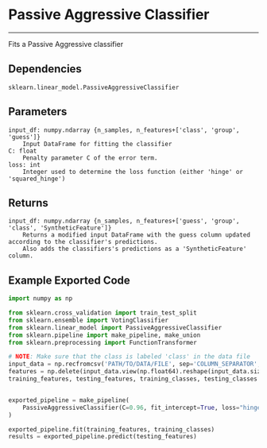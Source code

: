 # Passive Aggressive Classifier
* * *

Fits a Passive Aggressive classifier

## Dependencies
    sklearn.linear_model.PassiveAggressiveClassifier

Parameters
----------
    input_df: numpy.ndarray {n_samples, n_features+['class', 'group', 'guess']}
        Input DataFrame for fitting the classifier
    C: float
        Penalty parameter C of the error term.
    loss: int
        Integer used to determine the loss function (either 'hinge' or 'squared_hinge')

Returns
-------
    input_df: numpy.ndarray {n_samples, n_features+['guess', 'group', 'class', 'SyntheticFeature']}
        Returns a modified input DataFrame with the guess column updated according to the classifier's predictions.
        Also adds the classifiers's predictions as a 'SyntheticFeature' column.


Example Exported Code
---------------------

```Python
import numpy as np

from sklearn.cross_validation import train_test_split
from sklearn.ensemble import VotingClassifier
from sklearn.linear_model import PassiveAggressiveClassifier
from sklearn.pipeline import make_pipeline, make_union
from sklearn.preprocessing import FunctionTransformer

# NOTE: Make sure that the class is labeled 'class' in the data file
input_data = np.recfromcsv('PATH/TO/DATA/FILE', sep='COLUMN_SEPARATOR', dtype=np.float64)
features = np.delete(input_data.view(np.float64).reshape(input_data.size, -1), input_data.dtype.names.index('class'), axis=1)
training_features, testing_features, training_classes, testing_classes =     train_test_split(features, tpot_data['class'], random_state=42)


exported_pipeline = make_pipeline(
    PassiveAggressiveClassifier(C=0.96, fit_intercept=True, loss="hinge")
)

exported_pipeline.fit(training_features, training_classes)
results = exported_pipeline.predict(testing_features)

```
